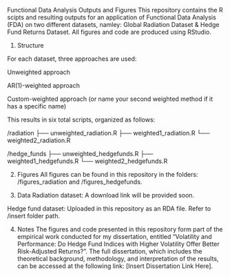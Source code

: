 Functional Data Analysis Outputs and Figures
This repository contains the R scipts and resulting outputs for an application of Functional Data Analysis (FDA) on two different datasets, namley: Global Radiation Dataset & Hedge Fund Returns Dataset. All figures and code are produced using RStudio.

1. Structure

For each dataset, three approaches are used:

Unweighted approach

AR(1)-weighted approach

Custom-weighted approach (or name your second weighted method if it has a specific name)

This results in six total scripts, organized as follows:

/radiation
    ├── unweighted_radiation.R
    ├── weighted1_radiation.R
    └── weighted2_radiation.R

/hedge_funds
    ├── unweighted_hedgefunds.R
    ├── weighted1_hedgefunds.R
    └── weighted2_hedgefunds.R

2. Figures
All figures can be found in this repository in the folders: /figures_radiation and /figures_hedgefunds.

3. Data
Radiation dataset: A download link will be provided soon.

Hedge fund dataset: Uploaded in this repository as an RDA file. Refer to /insert folder path. 

4. Notes
The figures and code presented in this repository form part of the empirical work conducted for my dissertation, entitled “Volatility and Performance: Do Hedge Fund Indices with Higher Volatility Offer Better Risk-Adjusted Returns?”. The full dissertation, which includes the theoretical background, methodology, and interpretation of the results, can be accessed at the following link: [Insert Dissertation Link Here].
